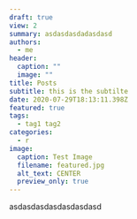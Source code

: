 ```yaml
---
draft: true
view: 2
summary: asdasdasdadasdasd
authors:
  - me
header:
  caption: ""
  image: ""
title: Posts
subtitle: this is the subtilte
date: 2020-07-29T18:13:11.398Z
featured: true
tags:
  - tag1 tag2
categories:
  - r
image:
  caption: Test Image
  filename: featured.jpg
  alt_text: CENTER
  preview_only: true
---
```

asdasdasdasdasdasdasd
